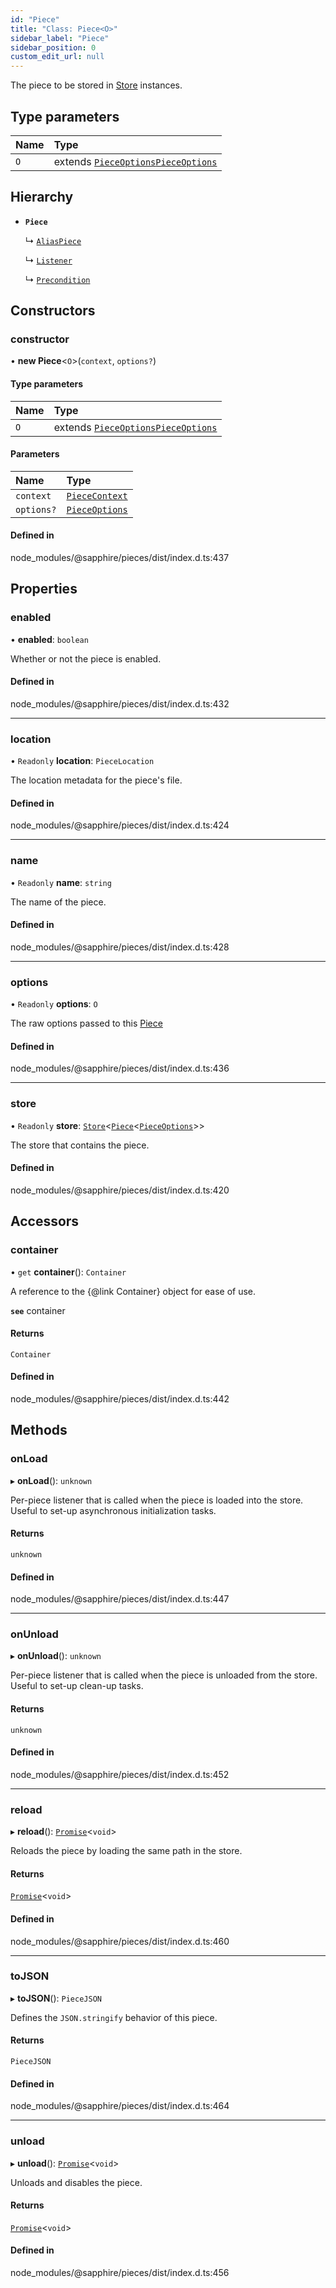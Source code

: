 ```yaml
---
id: "Piece"
title: "Class: Piece<O>"
sidebar_label: "Piece"
sidebar_position: 0
custom_edit_url: null
---
```


The piece to be stored in [Store](Store) instances.

## Type parameters

| Name | Type |
| :------ | :------ |
| `O` | extends [`PieceOptions`](../interfaces/PieceOptions)[`PieceOptions`](../interfaces/PieceOptions) |

## Hierarchy

- **`Piece`**

  ↳ [`AliasPiece`](AliasPiece)

  ↳ [`Listener`](Listener)

  ↳ [`Precondition`](Precondition)

## Constructors

### constructor

• **new Piece**<`O`\>(`context`, `options?`)

#### Type parameters

| Name | Type |
| :------ | :------ |
| `O` | extends [`PieceOptions`](../interfaces/PieceOptions)[`PieceOptions`](../interfaces/PieceOptions) |

#### Parameters

| Name | Type |
| :------ | :------ |
| `context` | [`PieceContext`](../interfaces/PieceContext) |
| `options?` | [`PieceOptions`](../interfaces/PieceOptions) |

#### Defined in

node_modules/@sapphire/pieces/dist/index.d.ts:437

## Properties

### enabled

• **enabled**: `boolean`

Whether or not the piece is enabled.

#### Defined in

node_modules/@sapphire/pieces/dist/index.d.ts:432

___

### location

• `Readonly` **location**: `PieceLocation`

The location metadata for the piece's file.

#### Defined in

node_modules/@sapphire/pieces/dist/index.d.ts:424

___

### name

• `Readonly` **name**: `string`

The name of the piece.

#### Defined in

node_modules/@sapphire/pieces/dist/index.d.ts:428

___

### options

• `Readonly` **options**: `O`

The raw options passed to this [Piece](Piece)

#### Defined in

node_modules/@sapphire/pieces/dist/index.d.ts:436

___

### store

• `Readonly` **store**: [`Store`](Store)<[`Piece`](Piece)<[`PieceOptions`](../interfaces/PieceOptions)\>\>

The store that contains the piece.

#### Defined in

node_modules/@sapphire/pieces/dist/index.d.ts:420

## Accessors

### container

• `get` **container**(): `Container`

A reference to the {@link Container} object for ease of use.

**`see`** container

#### Returns

`Container`

#### Defined in

node_modules/@sapphire/pieces/dist/index.d.ts:442

## Methods

### onLoad

▸ **onLoad**(): `unknown`

Per-piece listener that is called when the piece is loaded into the store.
Useful to set-up asynchronous initialization tasks.

#### Returns

`unknown`

#### Defined in

node_modules/@sapphire/pieces/dist/index.d.ts:447

___

### onUnload

▸ **onUnload**(): `unknown`

Per-piece listener that is called when the piece is unloaded from the store.
Useful to set-up clean-up tasks.

#### Returns

`unknown`

#### Defined in

node_modules/@sapphire/pieces/dist/index.d.ts:452

___

### reload

▸ **reload**(): [`Promise`](https://developer.mozilla.org/en-US/docs/Web/JavaScript/Reference/Global_Objects/Promise)<`void`\>

Reloads the piece by loading the same path in the store.

#### Returns

[`Promise`](https://developer.mozilla.org/en-US/docs/Web/JavaScript/Reference/Global_Objects/Promise)<`void`\>

#### Defined in

node_modules/@sapphire/pieces/dist/index.d.ts:460

___

### toJSON

▸ **toJSON**(): `PieceJSON`

Defines the `JSON.stringify` behavior of this piece.

#### Returns

`PieceJSON`

#### Defined in

node_modules/@sapphire/pieces/dist/index.d.ts:464

___

### unload

▸ **unload**(): [`Promise`](https://developer.mozilla.org/en-US/docs/Web/JavaScript/Reference/Global_Objects/Promise)<`void`\>

Unloads and disables the piece.

#### Returns

[`Promise`](https://developer.mozilla.org/en-US/docs/Web/JavaScript/Reference/Global_Objects/Promise)<`void`\>

#### Defined in

node_modules/@sapphire/pieces/dist/index.d.ts:456
